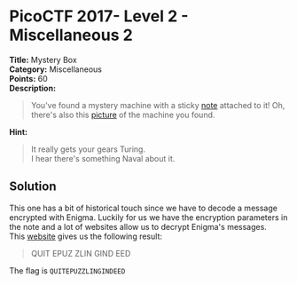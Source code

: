# PicoCTF 2017- Level 2 - Miscellaneous 2

**Title:** Mystery Box  
**Category:** Miscellaneous  
**Points:** 60  
**Description:**

>You've found a mystery machine with a sticky [note](note.txt) attached to it! Oh, there's also this [picture](MysteryBox.png) of the machine you found.  

**Hint:**

>It really gets your gears Turing.  
>I hear there's something Naval about it.  

## Solution

This one has a bit of historical touch since we have to decode a message encrypted with Enigma. Luckily for us we have the encryption parameters in the note and a lot of websites allow us to decrypt Enigma's messages.  
This [website](http://enigma.louisedade.co.uk/enigma.html) gives us the following result:  
>QUIT EPUZ ZLIN GIND EED  

The flag is `QUITEPUZZLINGINDEED`